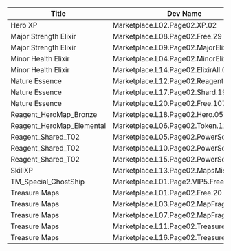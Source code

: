 | Title | Dev Name | Quantity | Currency |  Price |
| ----- | -------- | -------- | -------- |  ----- |
| Hero XP | Marketplace.L02.Page02.XP.02 | 100000 | Gold | 200 |
| Major Strength Elixir | Marketplace.L08.Page02.Free.29 | 6 | Gold | 0 |
| Major Strength Elixir | Marketplace.L09.Page02.MajorElixir.08 | 8 | Gold | 50000 |
| Minor Health Elixir | Marketplace.L04.Page02.MinorElixir.06 | 8 | Gold | 4000 |
| Minor Health Elixir | Marketplace.L14.Page02.ElixirAll.07 | 8 | Gold | 4000 |
| Nature Essence | Marketplace.L12.Page02.Reagent.19 | 2 | Gems | 200 |
| Nature Essence | Marketplace.L17.Page02.Shard.19 | 2 | Gold | 300000 |
| Nature Essence | Marketplace.L20.Page02.Free.107 | 1 | Gold | 0 |
| Reagent_HeroMap_Bronze | Marketplace.L18.Page02.Hero.05 | 1 | Gold | 300000 |
| Reagent_HeroMap_Elemental | Marketplace.L06.Page02.Token.11 | 5 | Gold | 35000 |
| Reagent_Shared_T02 | Marketplace.L05.Page02.PowerSource.02 | 10 | Gold | 2500 |
| Reagent_Shared_T02 | Marketplace.L10.Page02.PowerSource.05 | 15 | Gold | 2500 |
| Reagent_Shared_T02 | Marketplace.L15.Page02.PowerSource.08 | 20 | Gold | 2500 |
| SkillXP | Marketplace.L13.Page02.MapsMisc.18 | 4 | Gold | 10000 |
| TM_Special_GhostShip | Marketplace.L01.Page2.VIP5.FreeBonus.44 | 1 | Gold | 0 |
| Treasure Maps | Marketplace.L01.Page02.Free.20 | 4 | Gold | 0 |
| Treasure Maps | Marketplace.L03.Page02.MapFragments.02 | 3 | Gold | 20000 |
| Treasure Maps | Marketplace.L07.Page02.MapFragments.06 | 5 | Gold | 20000 |
| Treasure Maps | Marketplace.L11.Page02.TreasureMap.02 | 7 | Gold | 20000 |
| Treasure Maps | Marketplace.L16.Page02.TreasureMap.05 | 10 | Gold | 20000 |
